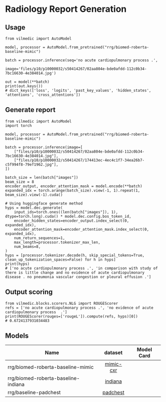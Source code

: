 # Radiology Report Generation

## Usage 
```
from vilmedic import AutoModel

model, processor = AutoModel.from_pretrained("rrg/biomed-roberta-baseline-mimic")

batch = processor.inference(seq='no acute cardiopulmonary process .',
                            image='files/p10/p10000032/s50414267/02aa804e-bde0afdd-112c0b34-7bc16630-4e384014.jpg')

out = model(**batch)
print(out.keys())
# dict_keys(['loss', 'logits', 'past_key_values', 'hidden_states', 'attentions', 'cross_attentions'])
```

## Generate report

``` 
from vilmedic import AutoModel
import torch

model, processor = AutoModel.from_pretrained("rrg/biomed-roberta-baseline-mimic")

batch = processor.inference(image=[
    ["files/p10/p10000032/s50414267/02aa804e-bde0afdd-112c0b34-7bc16630-4e384014.jpg"],
    ["files/p10/p10000032/s50414267/174413ec-4ec4c1f7-34ea26b7-c5f994f8-79ef1962.jpg"],
])

batch_size = len(batch["images"])
beam_size = 8
encoder_output, encoder_attention_mask = model.encode(**batch)
expanded_idx = torch.arange(batch_size).view(-1, 1).repeat(1, beam_size).view(-1).cuda()

# Using huggingface generate method
hyps = model.dec.generate(
    input_ids=torch.ones((len(batch["images"]), 1), dtype=torch.long).cuda() * model.dec.config.bos_token_id,
    encoder_hidden_states=encoder_output.index_select(0, expanded_idx),
    encoder_attention_mask=encoder_attention_mask.index_select(0, expanded_idx),
    num_return_sequences=1,
    max_length=processor.tokenizer_max_len,
    num_beams=8,
)
hyps = [processor.tokenizer.decode(h, skip_special_tokens=True, clean_up_tokenization_spaces=False) for h in hyps]
print(hyps)
# ['no acute cardiopulmonary process .', 'in comparison with study of there is little change and no evidence of acute cardiopulmonary disease . no pneumonia vascular congestion or pleural effusion .']
```
## Output scoring

``` 
from vilmedic.blocks.scorers.NLG import ROUGEScorer
refs = ['no acute cardiopulmonary process .', 'no evidence of acute cardiopulmonary process  .']
print(ROUGEScorer(rouges=['rougeL']).compute(refs, hyps)[0])
# 0.6724137931034483
```

## Models
| Name  |   dataset | Model Card | 
| ------------- |:-------------:|:-------------:|
| rrg/biomed-roberta-baseline-mimic| [mimic-cxr](https://physionet.org/content/mimic-cxr-jpg/2.0.0/)   
| rrg/biomed-roberta-baseline-indiana| [indiana](https://www.kaggle.com/raddar/chest-xrays-indiana-university/)
| rrg/baseline-padchest| [padchest](https://bimcv.cipf.es/bimcv-projects/padchest/) 